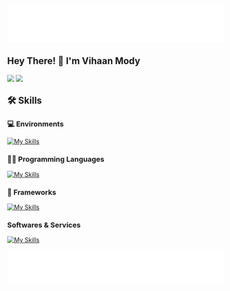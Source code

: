 <img src="https://raw.githubusercontent.com/SelfMadeSystem/SelfMadeSystem/4db1454ab1db74ec58ea2b64cf026e6c67015c2d/wave-top.svg">


<h2>
	Hey There! 👋 I'm Vihaan Mody
</h2>

<p align="left">
<a href="https://discord.gg/hsU8vazuuK" target="blank"><img align="center" src="https://img.shields.io/badge/Vihaan Mody-7289DA?style=for-the-badge&logo=discord&logoColor=white" /></a>
<a href="mailto:vihaanmody1@gmail.com" target="blank"><img align="center" src="https://img.shields.io/badge/vihaanmody1@gmail.com-D14836?style=for-the-badge&logo=gmail&logoColor=white" /></a>

## 🛠️ Skills

### 💻 Environments

[![My Skills](https://skillicons.dev/icons?i=windows,linux,apple,kali,arch,raspberrypi,replit&theme=dark)](https://github.com/vihaanmody1)

### 👨‍💻 Programming Languages

[![My Skills](https://skillicons.dev/icons?i=py,react,tailwind,vite,bash,md,ts,js,html,css&theme=dark)](https://github.com/vihaanmody1)

### 🧰 Frameworks

[![My Skills](https://skillicons.dev/icons?i=pytorch,flask,opencv,nextjs,anaconda,npm,nodejs,django,fastapi,git&theme=dark)](https://github.com/vihaanmody1)

### Softwares & Services

[![My Skills](https://skillicons.dev/icons?i=vscode,visualstudio,github,gitlab,pycharm,netlify,vercel,firebase,stackoverflow,arduino&theme=dark)](https://github.com/vihaanmody1)

<img src="https://raw.githubusercontent.com/SelfMadeSystem/SelfMadeSystem/main/wave-bottom.svg">
